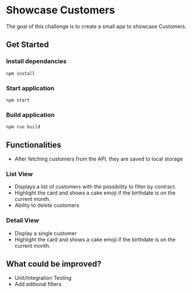 # Showcase Customers

The goal of this challenge is to create a small app to showcase Customers.

## Get Started

### Install dependancies
```
npm install
``` 

### Start application
```
npm start
```

### Build application
```
npm run build
```

## Functionalities

- After fetching customers from the API, they are saved to local storage

### List View
- Displays a list of customers with the possibility to filter by contract.
- Highlight the card and shows a cake emoji if the birthdate is on the current month.
- Ability to delete customers

### Detail View

- Display a single customer
- Highlight the card and shows a cake emoji if the birthdate is on the current month.


## What could be improved?

- Unit/Integration Testing
- Add aditional filters